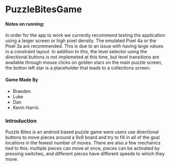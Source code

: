 # PuzzleBitesGame
#### Notes on running:  
In order for the app to work we currently recommend testing the application using a larger screen or high pixel density. The emulated Pixel 4a or the Pixel 3a are recommended. This is due to an issue with having large values in a constraint layout. In addition to this, the level selector using the directional buttons is not implemeted at this time, but level transitions are available through mouse clicks on golden stars on the main puzzle screen, the botton left star is a placeholder that leads to a collections screen.

#### Game Made By
* Braeden
* Luke
* Dan
* Kevin Harris

### Introduction  
Puzzle Bites is an android based puzzle game were users use directional buttons to move pieces around a 9x9 board and try to fill in all of the goal locations in the fewest number of moves. There are also a few mechanics tied to this: multiple pieces can move at once, pieces can be activated by pressing switches, and different pieces have different speeds to which they move.
